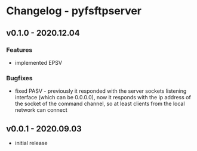 Changelog - pyfsftpserver
=========================


v0.1.0 - 2020.12.04
------------------

### Features

 * implemented EPSV

### Bugfixes

 * fixed PASV - previously it responded with the server sockets listening interface (which can be 0.0.0.0), now it responds with the ip address of the socket of the command channel, so at least clients from the local network can connect


v0.0.1 - 2020.09.03
------------------

 * initial release
